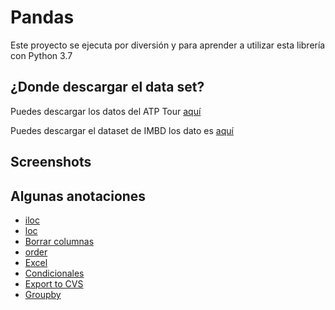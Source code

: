 # Pandas

Este proyecto se ejecuta por diversión y para aprender a utilizar esta librería con Python 3.7

## ¿Donde descargar el data set?

Puedes descargar los datos del ATP Tour [aquí](https://www.kaggle.com/jordangoblet/atp-tour-20002016/data# "Ir a kaggle.com")

Puedes descargar el dataset de IMBD los dato es [aquí](https://www.kaggle.com/PromptCloudHQ/imdb-data/data "Ir a kaggle.com")

## Screenshots

## Algunas anotaciones

- [iloc](./docs/iloc.md "Ver iloc")
- [loc](./docs/loc.md "Ver loc")
- [Borrar columnas](./docs/delete_rows.md "Ver md")
- [order](./docs/order.md "Ver order")
- [Excel](./docs/read_excel.md "Ver excel")
- [Condicionales](./docs/conditionals.md "Ver excel")
- [Export to CVS](./docs/export_csv.md "Ver export.md")
- [Groupby](./docs/group_by.md "Ver group_by.md")
